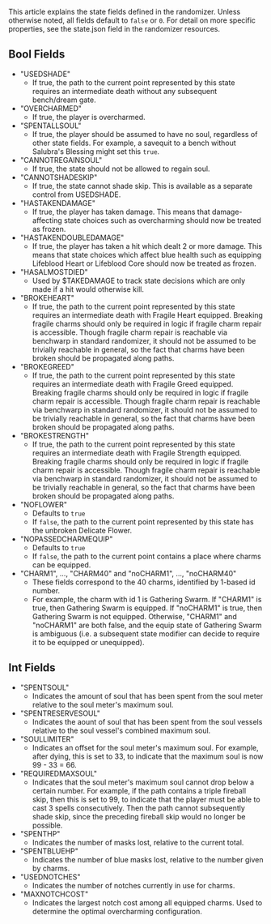 This article explains the state fields defined in the randomizer. Unless otherwise noted, all fields default to `false` or `0`. For detail on more specific properties, see the state.json field in the randomizer resources.

## Bool Fields
- "USEDSHADE"
  - If true, the path to the current point represented by this state requires an intermediate death without any subsequent bench/dream gate.
- "OVERCHARMED"
  - If true, the player is overcharmed.
- "SPENTALLSOUL"
  - If true, the player should be assumed to have no soul, regardless of other state fields. For example, a savequit to a bench without Salubra's Blessing might set this `true`.
- "CANNOTREGAINSOUL"
  - If true, the state should not be allowed to regain soul.
- "CANNOTSHADESKIP"
  - If true, the state cannot shade skip. This is available as a separate control from USEDSHADE.
- "HASTAKENDAMAGE"
  - If true, the player has taken damage. This means that damage-affecting state choices such as overcharming should now be treated as frozen.
- "HASTAKENDOUBLEDAMAGE"
  - If true, the player has taken a hit which dealt 2 or more damage. This means that state choices which affect blue health such as equipping Lifeblood Heart or Lifeblood Core should now be treated as frozen.
- "HASALMOSTDIED"
  - Used by $TAKEDAMAGE to track state decisions which are only made if a hit would otherwise kill.
- "BROKEHEART"
  - If true, the path to the current point represented by this state requires an intermediate death with Fragile Heart equipped. Breaking fragile charms should only be required in logic if fragile charm repair is accessible. Though fragile charm repair is reachable via benchwarp in standard randomizer, it should not be assumed to be trivially reachable in general, so the fact that charms have been broken should be propagated along paths.
- "BROKEGREED"
  - If true, the path to the current point represented by this state requires an intermediate death with Fragile Greed equipped. Breaking fragile charms should only be required in logic if fragile charm repair is accessible. Though fragile charm repair is reachable via benchwarp in standard randomizer, it should not be assumed to be trivially reachable in general, so the fact that charms have been broken should be propagated along paths.
- "BROKESTRENGTH"
  - If true, the path to the current point represented by this state requires an intermediate death with Fragile Strength equipped. Breaking fragile charms should only be required in logic if fragile charm repair is accessible. Though fragile charm repair is reachable via benchwarp in standard randomizer, it should not be assumed to be trivially reachable in general, so the fact that charms have been broken should be propagated along paths.
- "NOFLOWER"
  - Defaults to `true`
  - If `false`, the path to the current point represented by this state has the unbroken Delicate Flower.
- "NOPASSEDCHARMEQUIP"
  - Defaults to `true`
  - If `false`, the path to the current point contains a place where charms can be equipped.
- "CHARM1", ..., "CHARM40" and "noCHARM1", ..., "noCHARM40"
  - These fields correspond to the 40 charms, identified by 1-based id number.
  - For example, the charm with id 1 is Gathering Swarm. If "CHARM1" is true, then Gathering Swarm is equipped. If "noCHARM1" is true, then Gathering Swarm is not equipped. Otherwise, "CHARM1" and "noCHARM1" are both false, and the equip state of Gathering Swarm is ambiguous (i.e. a subsequent state modifier can decide to require it to be equipped or unequipped).

## Int Fields

- "SPENTSOUL"
  - Indicates the amount of soul that has been spent from the soul meter relative to the soul meter's maximum soul.
- "SPENTRESERVESOUL"
  - Indicates the aount of soul that has been spent from the soul vessels relative to the soul vessel's combined maximum soul.
- "SOULLIMITER"
  - Indicates an offset for the soul meter's maximum soul. For example, after dying, this is set to 33, to indicate that the maximum soul is now 99 - 33 = 66.
- "REQUIREDMAXSOUL"
  - Indicates that the soul meter's maximum soul cannot drop below a certain number. For example, if the path contains a triple fireball skip, then this is set to 99, to indicate that the player must be able to cast 3 spells consecutively. Then the path cannot subsequently shade skip, since the preceding fireball skip would no longer be possible.
- "SPENTHP"
  - Indicates the number of masks lost, relative to the current total.
- "SPENTBLUEHP"
  - Indicates the number of blue masks lost, relative to the number given by charms.
- "USEDNOTCHES"
  - Indicates the number of notches currently in use for charms.
- "MAXNOTCHCOST"
  - Indicates the largest notch cost among all equipped charms. Used to determine the optimal overcharming configuration.